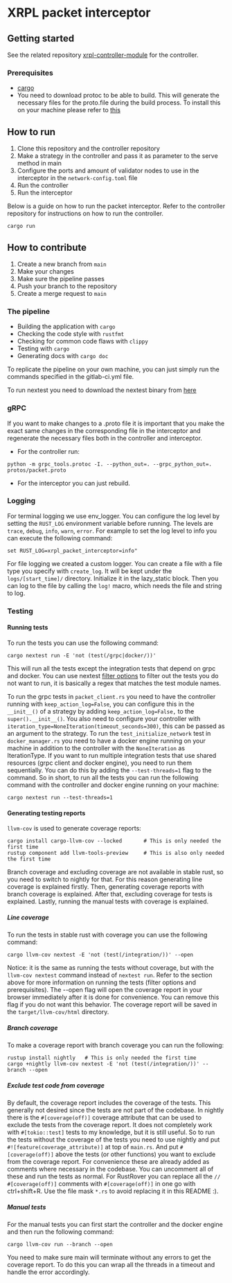 # XRPL packet interceptor



## Getting started

See the related repository [xrpl-controller-module](https://gitlab.ewi.tudelft.nl/cse2000-software-project/2023-2024/cluster-q/13d/xrpl-controller-module) for the controller.

### Prerequisites
- [cargo](https://doc.rust-lang.org/cargo/getting-started/installation.html)
- You need to download protoc to be able to build. This will generate the necessary files for the proto.file during the build process. To install this on your machine please refer to [this](https://github.com/hyperium/tonic?tab=readme-ov-file#dependencies)

## How to run
1. Clone this repository and the controller repository
2. Make a strategy in the controller and pass it as parameter to the serve method in main
3. Configure the ports and amount of validator nodes to use in the interceptor in the `network-config.toml` file
4. Run the controller
5. Run the interceptor

Below is a guide on how to run the packet interceptor. Refer to the controller repository for instructions on how to run the controller.
```
cargo run
```

## How to contribute
1. Create a new branch from `main`
2. Make your changes
3. Make sure the pipeline passes
4. Push your branch to the repository
5. Create a merge request to `main`

### The pipeline
- Building the application with `cargo`
- Checking the code style with `rustfmt`
- Checking for common code flaws with `clippy`
- Testing with `cargo`
- Generating docs with `cargo doc`

To replicate the pipeline on your own machine, you can just simply run the commands specified in the gitlab-ci.yml file.

To run nextest you need to download the nextest binary from [here](https://nexte.st/book/pre-built-binaries)

### gRPC
If you want to make changes to a .proto file it is important that you make the exact same changes in the corresponding file in the interceptor and regenerate the necessary files both in the controller and interceptor.
- For the controller run:
```
python -m grpc_tools.protoc -I. --python_out=. --grpc_python_out=. protos/packet.proto
```
- For the interceptor you can just rebuild.

### Logging
For terminal logging we use env_logger. You can configure the log level by setting the `RUST_LOG` environment variable before running. The levels are `trace`, `debug`, `info`, `warn`, `error`.
For example to set the log level to info you can execute the following command:
```
set RUST_LOG=xrpl_packet_interceptor=info"
```

For file logging we created a custom logger. You can create a file with a file type you specify with `create_log`. It will be kept under the `logs/[start_time]/` directory. 
Initialize it in the lazy_static block. Then you can log to the file by calling the `log!` macro, which needs the file and string to log.

### Testing

#### Running tests
To run the tests you can use the following command:
```
cargo nextest run -E 'not (test(/grpc|docker/))'  
```
This will run all the tests except the integration tests that depend on grpc and docker.
You can use nextest [filter options](https://nexte.st/docs/filtersets/) to filter out the tests you do not want to run, it is basically a regex that matches the test module names.

To run the grpc tests in `packet_client.rs` you need to have the controller running with `keep_action_log=False`, you can configure this in the `__init__()` of a strategy by adding `keep_action_log=False,` to the `super().__init__()`. 
You also need to configure your controller with `iteration_type=NoneIteration(timeout_seconds=300)`, this can be passed as an argument to the strategy.
To run the `test_initialize_network` test in `docker_manager.rs` you need to have a docker engine running on your machine in addition to the controller with the `NoneIteration` as IterationType.
If you want to run multiple integration tests that use shared resources (grpc client and docker engine), you need to run them sequentially. You can do this by adding the `--test-threads=1` flag to the command.
So in short, to run all the tests you can run the following command with the controller and docker engine running on your machine:
```
cargo nextest run --test-threads=1
```


#### Generating testing reports
`llvm-cov` is used to generate coverage reports:
```
cargo install cargo-llvm-cov --locked       # This is only needed the first time
rustup component add llvm-tools-preview     # This is also only needed the first time
```
Branch coverage and excluding coverage are not available in stable rust, so you need to switch to nightly for that.
For this reason generating line coverage is explained firstly. 
Then, generating coverage reports with branch coverage is explained.
After that, excluding coverage for tests is explained.
Lastly, running the manual tests with coverage is explained.

##### Line coverage
To run the tests in stable rust with coverage you can use the following command:
```
cargo llvm-cov nextest -E 'not (test(/integration/))' --open 
```
Notice: it is the same as running the tests without coverage, but with the `llvm-cov nextest` command instead of `nextest run`. Refer to the section above for more information on running the tests (filter options and prerequisites).
The --open flag will open the coverage report in your browser immediately after it is done for convenience. You can remove this flag if you do not want this behavior. The coverage report will be saved in the `target/llvm-cov/html` directory.

##### Branch coverage
To make a coverage report with branch coverage you can run the following:
```
rustup install nightly   # This is only needed the first time
cargo +nightly llvm-cov nextest -E 'not (test(/integration/))' --branch --open 
```

##### Exclude test code from coverage
By default, the coverage report includes the coverage of the tests. This generally not desired since the tests are not part of the codebase.
In nightly there is the `#[coverage(off)]` coverage attribute that can be used to exclude the tests from the coverage report. It does not completely work with `#[tokio::test]` tests to my knowledge, but it is still useful.
So to run the tests without the coverage of the tests you need to use nightly and put `#![feature(coverage_attribute)]` at top of `main.rs`. And put `#[coverage(off)]` above the tests (or other functions) you want to exclude from the coverage report.
For convenience these are already added as comments where necessary in the codebase. You can uncomment all of these and run the tests as normal. For RustRover you can replace all the `// #[coverage(off)]` comments with `#[coverage(off)]` in one go with ctrl+shift+R. Use the file mask `*.rs` to avoid replacing it in this README :).

##### Manual tests
For the manual tests you can first start the controller and the docker engine and then run the following command:
```
cargo llvm-cov run --branch --open
```
You need to make sure main will terminate without any errors to get the coverage report. 
To do this you can wrap all the threads in a timeout and handle the error accordingly.
